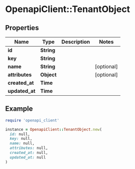 # OpenapiClient::TenantObject

## Properties

| Name | Type | Description | Notes |
| ---- | ---- | ----------- | ----- |
| **id** | **String** |  |  |
| **key** | **String** |  |  |
| **name** | **String** |  | [optional] |
| **attributes** | **Object** |  | [optional] |
| **created_at** | **Time** |  |  |
| **updated_at** | **Time** |  |  |

## Example

```ruby
require 'openapi_client'

instance = OpenapiClient::TenantObject.new(
  id: null,
  key: null,
  name: null,
  attributes: null,
  created_at: null,
  updated_at: null
)
```

